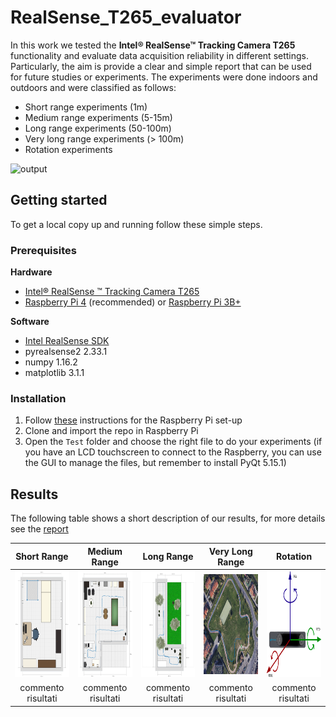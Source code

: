 # RealSense_T265_evaluator
In this work we tested the **Intel® RealSense™ Tracking Camera T265** functionality and evaluate data acquisition reliability in different settings. Particularly, the aim is provide a clear and simple report that can be used for future studies or experiments.
The experiments were done indoors and outdoors and were classified as follows: 
- Short range experiments (1m) 
- Medium range experiments (5-15m) 
- Long range experiments (50-100m) 
- Very long range experiments (> 100m) 
- Rotation experiments

![output](https://github.com/FrancescoGradi/RealSense_T265_evaluator/blob/master/demoImages/RealSense_Fisheye.gif)

## Getting started
To get a local copy up and running follow these simple steps.
### Prerequisites

**Hardware**
- [Intel® RealSense ™ Tracking Camera T265](https://www.intelrealsense.com/tracking-camera-t265/)
- [Raspberry Pi 4](https://www.raspberrypi.org/products/raspberry-pi-4-model-b/?resellerType=home) (recommended) or [Raspberry Pi 3B+](https://www.raspberrypi.org/products/raspberry-pi-3-model-b-plus/?resellerType=home)

**Software**
- [Intel RealSense SDK](https://www.intelrealsense.com/developers/)
- pyrealsense2 2.33.1
- numpy 1.16.2
- matplotlib 3.1.1

### Installation
1. Follow [these](https://github.com/IntelRealSense/librealsense/blob/master/doc/installation_raspbian.md) instructions for the Raspberry Pi set-up
2. Clone and import the repo in Raspberry Pi
3. Open the `Test` folder and choose the right file to do your experiments (if you have an LCD touchscreen to connect to the Raspberry, you can use the GUI to manage the files, but remember to install PyQt 5.15.1)

## Results
The following table shows a short description of our results, for more details see the [report](link)

| Short Range | Medium Range | Long Range | Very Long Range| Rotation
| :---: | :---: | :---: | :---: | :---: |
| <img src="https://github.com/FrancescoGradi/RealSense_T265_evaluator/blob/master/demoImages/miastanza.png" width=" 170" height="170"> | <img src="https://github.com/FrancescoGradi/RealSense_T265_evaluator/blob/master/demoImages/stanzone.png" width="170" height="170"> | <img src="https://github.com/FrancescoGradi/RealSense_T265_evaluator/blob/master/demoImages/giardino.png" width=" 170" height="170"> | <img src="https://github.com/FrancescoGradi/RealSense_T265_evaluator/blob/master/demoImages/pista.png" width="170" height="160"> | <img src="https://github.com/FrancescoGradi/RealSense_T265_evaluator/blob/master/demoImages/YawPitchRoll.png" width="170" height="170"> |
| commento risultati | commento risultati | commento risultati | commento risultati | commento risultati |

